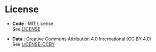 # License

- **Code** : MIT License  
  See [LICENSE](./LICENSE)

- **Data** : Creative Commons Attribution 4.0 International (CC BY 4.0)  
  See [LICENSE-CCBY](./LICENSE-CCBY)
